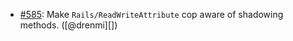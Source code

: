 * [#585](https://github.com/rubocop/rubocop-rails/pull/585): Make `Rails/ReadWriteAttribute` cop aware of shadowing methods. ([@drenmi][])
